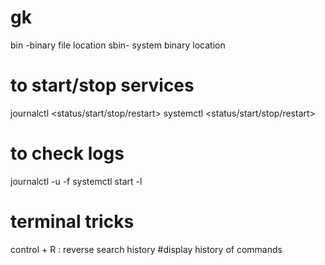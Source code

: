 # gk
bin -binary file location
sbin- system binary location

# to start/stop services
journalctl  <status/start/stop/restart> <serviceName>
systemctl <status/start/stop/restart>  <serviceName>

# to check logs
journalctl -u <SERVICE> -f
systemctl start <service> -l 

# terminal tricks
control + R : reverse search
history #display history of commands
